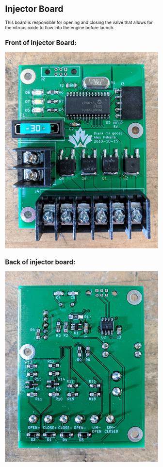 # Injector Board

This board is responsible for opening and closing the valve that allows for the nitrous oxide to flow into the engine before launch. 



## Front of Injector Board:

![front of injector](/images/injector_front.jpg)

## Back of injector board:

![back of injector](/images/injector_back.jpg)
